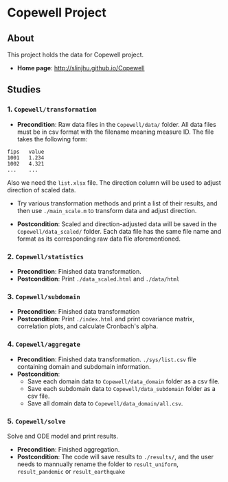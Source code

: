 # Copewell Project

## About
This project holds the data for Copewell project. 

- **Home page**: <http://slinjhu.github.io/Copewell>

## Studies
### 1. `Copewell/transformation`
- **Precondition**: Raw data files in the `Copewell/data/` folder. All data files must be in csv format with the filename meaning measure ID. The file takes the following form: 

```
fips   value
1001   1.234
1002   4.321
...    ...
```
Also we need the `list.xlsx` file. The direction column will be used to adjust direction of scaled data. 

- Try various transformation methods and print a list of their results, and then use `./main_scale.m` to transform data and adjust direction. 

- **Postcondition**: Scaled and direction-adjusted data will be saved in the `Copewell/data_scaled/` folder. Each data file has the same file name and format as its corresponding raw data file aforementioned. 

### 2. `Copewell/statistics`
- **Precondition**: Finished data transformation.
- **Postcondition**: Print `./data_scaled.html` and `./data/html` 

### 3. `Copewell/subdomain`
- **Precondition**: Finished data transformation
- **Postcondition**: Print `./index.html` and print covariance matrix, correlation plots, and calculate Cronbach's alpha. 

### 4. `Copewell/aggregate`
- **Precondition**: Finished data transformation. `./sys/list.csv` file containing domain and subdomain information. 
- **Postcondition**: 
   - Save each domain data to `Copewell/data_domain` folder as a csv file. 
   - Save each subdomain data to `Copewell/data_subdomain` folder as a csv file. 
   - Save all domain data to `Copewell/data_domain/all.csv`. 

### 5. `Copewell/solve`
Solve and ODE model and print results. 

- **Precondition**: Finished aggregation.
- **Postcondition**: The code will save results to `./results/`, and the user needs to mannually rename the folder to `result_uniform`, `result_pandemic` or `result_earthquake`

